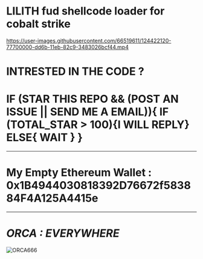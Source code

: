 # LILITH fud shellcode loader for cobalt strike


https://user-images.githubusercontent.com/66519611/124422120-77700000-dd6b-11eb-82c9-3483026bcf44.mp4

# INTRESTED IN THE CODE ? 
# IF (STAR THIS REPO && (POST AN ISSUE || SEND ME A EMAIL)){    IF (TOTAL_STAR > 100){I WILL REPLY}  ELSE{ WAIT }      }


 **********************************************************************************************************************************************************
 
 # My Empty Ethereum Wallet : 0x1B4944030818392D76672f583884F4A125A4415e

**********************************************************************************************************************************************************
# _ORCA : EVERYWHERE_

![ORCA666](https://user-images.githubusercontent.com/66519611/120064592-a5c83480-c075-11eb-89c1-78732ecaf8d3.png)

